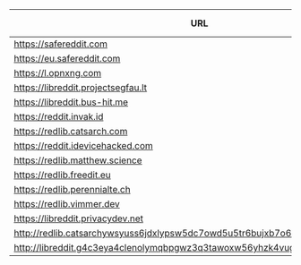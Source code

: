 |URL|Network|Version|Location|Behind Cloudflare?|Comment|
|-|-|-|-|-|-|
|https://safereddit.com|WWW|v0.31.0|🇺🇸 US||SFW only|
|https://eu.safereddit.com|WWW|v0.31.0|🇩🇪 DE||SFW only|
|https://l.opnxng.com|WWW|v0.31.0|🇸🇬 SG|||
|https://libreddit.projectsegfau.lt|WWW|v0.31.0|🇱🇺 LU|||
|https://libreddit.bus-hit.me|WWW|v0.31.0|🇨🇦 CA|||
|https://reddit.invak.id|WWW|v0.31.0|🇧🇬 BG|||
|https://redlib.catsarch.com|WWW|v0.31.0|🇺🇸 US|||
|https://reddit.idevicehacked.com|WWW|v0.31.0|🇺🇸 US|||
|https://redlib.matthew.science|WWW|v0.31.0|🇺🇸 US|||
|https://redlib.freedit.eu|WWW|v0.31.0|🇺🇸 US|||
|https://redlib.perennialte.ch|WWW|v0.31.0|🇦🇺 AU|✅||
|https://redlib.vimmer.dev|WWW|v0.31.0|🇵🇱 PL||SFW only|
|https://libreddit.privacydev.net|WWW|v0.31.0|🇫🇷 FR|||
|http://redlib.catsarchywsyuss6jdxlypsw5dc7owd5u5tr6bujxb7o6xw2hipqehyd.onion|Tor|v0.31.0|🇺🇸 US|||
|http://libreddit.g4c3eya4clenolymqbpgwz3q3tawoxw56yhzk4vugqrl6dtu3ejvhjid.onion|Tor|v0.31.0|🇫🇷 FR|||
